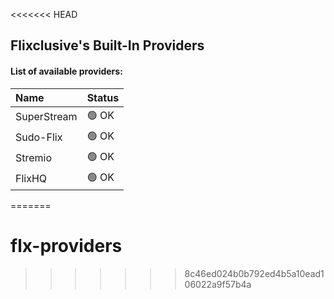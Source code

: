 <<<<<<< HEAD
## Flixclusive's Built-In Providers
#### List of available providers:
| Name          | Status    |
| :-----------  | :-------  |
| SuperStream | 🟢 OK |
| Sudo-Flix | 🟢 OK |
| Stremio | 🟢 OK |
| FlixHQ | 🟢 OK |
=======
# flx-providers
>>>>>>> 8c46ed024b0b792ed4b5a10ead106022a9f57b4a
